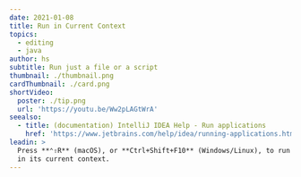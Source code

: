 ```yaml
---
date: 2021-01-08
title: Run in Current Context
topics:
  - editing
  - java
author: hs
subtitle: Run just a file or a script
thumbnail: ./thumbnail.png
cardThumbnail: ./card.png
shortVideo:
  poster: ./tip.png
  url: 'https://youtu.be/Ww2pLAGtWrA'
seealso:
  - title: (documentation) IntelliJ IDEA Help - Run applications
    href: 'https://www.jetbrains.com/help/idea/running-applications.html'
leadin: >
  Press **⌃⇧R** (macOS), or **Ctrl+Shift+F10** (Windows/Linux), to run the file
  in its current context.
---
```


